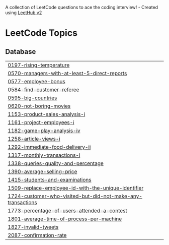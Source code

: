 A collection of LeetCode questions to ace the coding interview! - Created using [LeetHub v2](https://github.com/arunbhardwaj/LeetHub-2.0)
<!---LeetCode Topics Start-->
# LeetCode Topics
## Database
|  |
| ------- |
| [0197-rising-temperature](https://github.com/muthukiaowen/LeetCode-Solutions/tree/master/0197-rising-temperature) |
| [0570-managers-with-at-least-5-direct-reports](https://github.com/muthukiaowen/LeetCode-Solutions/tree/master/0570-managers-with-at-least-5-direct-reports) |
| [0577-employee-bonus](https://github.com/muthukiaowen/LeetCode-Solutions/tree/master/0577-employee-bonus) |
| [0584-find-customer-referee](https://github.com/muthukiaowen/LeetCode-Solutions/tree/master/0584-find-customer-referee) |
| [0595-big-countries](https://github.com/muthukiaowen/LeetCode-Solutions/tree/master/0595-big-countries) |
| [0620-not-boring-movies](https://github.com/muthukiaowen/LeetCode-Solutions/tree/master/0620-not-boring-movies) |
| [1153-product-sales-analysis-i](https://github.com/muthukiaowen/LeetCode-Solutions/tree/master/1153-product-sales-analysis-i) |
| [1161-project-employees-i](https://github.com/muthukiaowen/LeetCode-Solutions/tree/master/1161-project-employees-i) |
| [1182-game-play-analysis-iv](https://github.com/muthukiaowen/LeetCode-Solutions/tree/master/1182-game-play-analysis-iv) |
| [1258-article-views-i](https://github.com/muthukiaowen/LeetCode-Solutions/tree/master/1258-article-views-i) |
| [1292-immediate-food-delivery-ii](https://github.com/muthukiaowen/LeetCode-Solutions/tree/master/1292-immediate-food-delivery-ii) |
| [1317-monthly-transactions-i](https://github.com/muthukiaowen/LeetCode-Solutions/tree/master/1317-monthly-transactions-i) |
| [1338-queries-quality-and-percentage](https://github.com/muthukiaowen/LeetCode-Solutions/tree/master/1338-queries-quality-and-percentage) |
| [1390-average-selling-price](https://github.com/muthukiaowen/LeetCode-Solutions/tree/master/1390-average-selling-price) |
| [1415-students-and-examinations](https://github.com/muthukiaowen/LeetCode-Solutions/tree/master/1415-students-and-examinations) |
| [1509-replace-employee-id-with-the-unique-identifier](https://github.com/muthukiaowen/LeetCode-Solutions/tree/master/1509-replace-employee-id-with-the-unique-identifier) |
| [1724-customer-who-visited-but-did-not-make-any-transactions](https://github.com/muthukiaowen/LeetCode-Solutions/tree/master/1724-customer-who-visited-but-did-not-make-any-transactions) |
| [1773-percentage-of-users-attended-a-contest](https://github.com/muthukiaowen/LeetCode-Solutions/tree/master/1773-percentage-of-users-attended-a-contest) |
| [1801-average-time-of-process-per-machine](https://github.com/muthukiaowen/LeetCode-Solutions/tree/master/1801-average-time-of-process-per-machine) |
| [1827-invalid-tweets](https://github.com/muthukiaowen/LeetCode-Solutions/tree/master/1827-invalid-tweets) |
| [2087-confirmation-rate](https://github.com/muthukiaowen/LeetCode-Solutions/tree/master/2087-confirmation-rate) |
<!---LeetCode Topics End-->